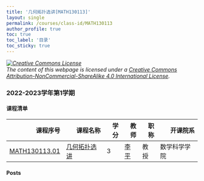 ```yaml
---
title: '几何拓扑选讲[MATH130113]'
layout: single
permalink: /courses/class-id/MATH130113
author_profile: true
toc: true
toc_label: '目录'
toc_sticky: true
---
```



<div class='notice--warning'>
	<p><i><a rel='license' href='http://creativecommons.org/licenses/by-nc-sa/4.0/'><img alt='Creative Commons License' style='border-width:0' src='https://i.creativecommons.org/l/by-nc-sa/4.0/88x31.png' /></a><br /> The content of this webpage is licensed under a <a rel='license' href='http://creativecommons.org/licenses/by-nc-sa/4.0/'>Creative Commons Attribution-NonCommercial-ShareAlike 4.0 International License</a>.</i></p>
</div>

### 2022-2023学年第1学期


#### 课程清单

<div style='text-align: center;' id='MATH130113_2223F'> <table id='MATH130113_2223F_table'>
  <thead>
    <tr style="text-align: right;">
      <th>课程序号</th>
      <th>课程名称</th>
      <th>学分</th>
      <th>教师</th>
      <th>职称</th>
      <th>开课院系</th>
    </tr>
  </thead>
  <tbody>
    <tr>
      <td><a href='https://fdu-math.github.io/courses/class-id/MATH130113-01'>MATH130113.01</a></td>
      <td><a href='https://fdu-math.github.io/courses/MATH130113'>几何拓扑选讲</a></td>
      <td>3</td>
      <td><a href='https://fdu-math.github.io/teachers/李平'>李平</a></td>
      <td>教授</td>
      <td>数学科学学院</td>
    </tr>
  </tbody>
</table></div>

#### Posts

